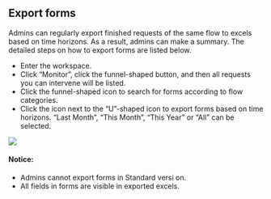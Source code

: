 ## Export forms

Admins can regularly export finished requests of the same flow to excels based on time horizons. As a result, admins can make a summary. The detailed steps on how to export forms are listed below.

- Enter the workspace.
- Click “Monitor”, click the funnel-shaped button, and then all requests you can intervene will be listed.
- Click the funnel-shaped icon to search for forms according to flow categories.
- Click the icon next to the “U”-shaped icon to export forms based on time horizons. “Last Month”, “This Month”, “This Year” or “All” can be selected.

![](/assets/us/workflow/excel1.png)
#### Notice:
- Admins cannot export forms in Standard versi on.
- All fields in forms are visible in exported excels.

